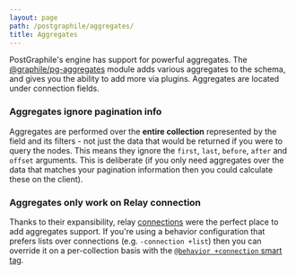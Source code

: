```yaml
---
layout: page
path: /postgraphile/aggregates/
title: Aggregates
---
```


PostGraphile's engine has support for powerful aggregates. The
[@graphile/pg-aggregates](https://github.com/graphile/pg-aggregates) module
adds various aggregates to the schema, and gives you the ability to add more
via plugins. Aggregates are located under connection fields.

### Aggregates ignore pagination info

Aggregates are performed over the **entire collection** represented by the
field and its filters - not just the data that would be returned if you were to
query the nodes. This means they ignore the `first`, `last`, `before`, `after`
and `offset` arguments. This is deliberate (if you only need aggregates over
the data that matches your pagination information then you could calculate
these on the client).

### Aggregates only work on Relay connection

Thanks to their expansibility, relay [connections](./connections) were the
perfect place to add aggregates support. If you're using a behavior
configuration that prefers lists over connections (e.g. `-connection +list`)
then you can override it on a per-collection basis with the [`@behavior
+connection` smart tag](./smart-tag/#behavior).
